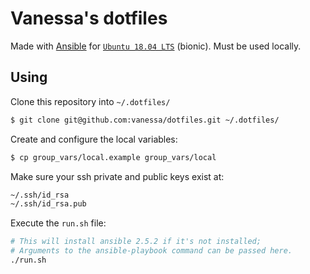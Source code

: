 # Vanessa's dotfiles

Made with [Ansible](https://www.ansible.com/) for [`Ubuntu 18.04 LTS`](http://releases.ubuntu.com/18.04/) (bionic). Must be used locally.

## Using

Clone this repository into `~/.dotfiles/`

```bash
$ git clone git@github.com:vanessa/dotfiles.git ~/.dotfiles/
```

Create and configure the local variables:

```bash
$ cp group_vars/local.example group_vars/local
```

Make sure your ssh private and public keys exist at:

```bash
~/.ssh/id_rsa
~/.ssh/id_rsa.pub
```

Execute the `run.sh` file:

```bash
# This will install ansible 2.5.2 if it's not installed;
# Arguments to the ansible-playbook command can be passed here.
./run.sh
```
